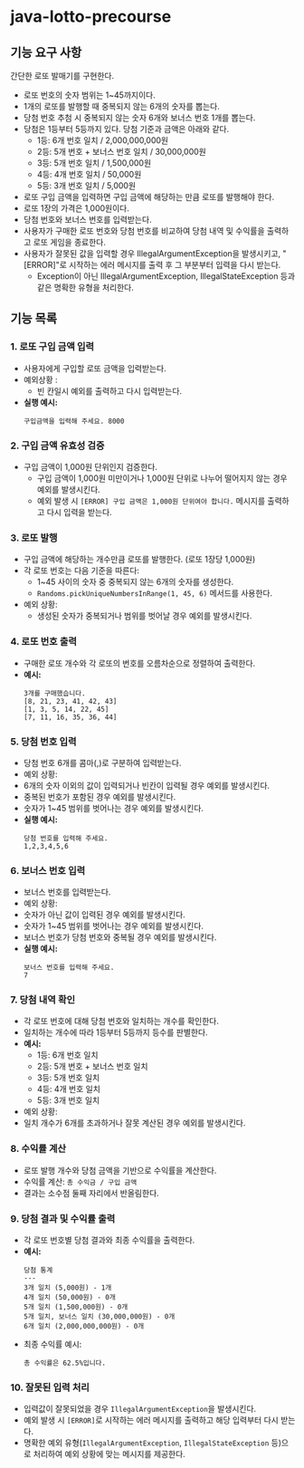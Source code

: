 # java-lotto-precourse

## 기능 요구 사항
간단한 로또 발매기를 구현한다.

- 로또 번호의 숫자 범위는 1~45까지이다.
- 1개의 로또를 발행할 때 중복되지 않는 6개의 숫자를 뽑는다.
- 당첨 번호 추첨 시 중복되지 않는 숫자 6개와 보너스 번호 1개를 뽑는다.
- 당첨은 1등부터 5등까지 있다. 당첨 기준과 금액은 아래와 같다.
  - 1등: 6개 번호 일치 / 2,000,000,000원
  - 2등: 5개 번호 + 보너스 번호 일치 / 30,000,000원
  - 3등: 5개 번호 일치 / 1,500,000원
  - 4등: 4개 번호 일치 / 50,000원
  - 5등: 3개 번호 일치 / 5,000원
- 로또 구입 금액을 입력하면 구입 금액에 해당하는 만큼 로또를 발행해야 한다.
- 로또 1장의 가격은 1,000원이다.
- 당첨 번호와 보너스 번호를 입력받는다.
- 사용자가 구매한 로또 번호와 당첨 번호를 비교하여 당첨 내역 및 수익률을 출력하고 로또 게임을 종료한다.
- 사용자가 잘못된 값을 입력할 경우 IllegalArgumentException을 발생시키고, "[ERROR]"로 시작하는 에러 메시지를 출력 후 그 부분부터 입력을 다시 받는다.
  - Exception이 아닌 IllegalArgumentException, IllegalStateException 등과 같은 명확한 유형을 처리한다.


## 기능 목록

### 1. 로또 구입 금액 입력
- 사용자에게 구입할 로또 금액을 입력받는다.
- 예외상황 :
  - 빈 칸일시 예외를 출력하고 다시 입력받는다.
- **실행 예시:**
  ```
  구입금액을 입력해 주세요. 8000
  ```

### 2. 구입 금액 유효성 검증
- 구입 금액이 1,000원 단위인지 검증한다.
    - 구입 금액이 1,000원 미만이거나 1,000원 단위로 나누어 떨어지지 않는 경우 예외를 발생시킨다.
    - 예외 발생 시 `[ERROR] 구입 금액은 1,000원 단위여야 합니다.` 메시지를 출력하고 다시 입력을 받는다.

### 3. 로또 발행
- 구입 금액에 해당하는 개수만큼 로또를 발행한다. (로또 1장당 1,000원)
- 각 로또 번호는 다음 기준을 따른다:
    - 1~45 사이의 숫자 중 중복되지 않는 6개의 숫자를 생성한다.
    - `Randoms.pickUniqueNumbersInRange(1, 45, 6)` 메서드를 사용한다.
- 예외 상황:
    - 생성된 숫자가 중복되거나 범위를 벗어날 경우 예외를 발생시킨다.

### 4. 로또 번호 출력
- 구매한 로또 개수와 각 로또의 번호를 오름차순으로 정렬하여 출력한다.
- **예시:**
    ```
    3개를 구매했습니다. 
    [8, 21, 23, 41, 42, 43] 
    [1, 3, 5, 14, 22, 45] 
    [7, 11, 16, 35, 36, 44]
    ```

### 5. 당첨 번호 입력
- 당첨 번호 6개를 콤마(,)로 구분하여 입력받는다.
- 예외 상황:
- 6개의 숫자 이외의 값이 입력되거나 빈칸이 입력될 경우 예외를 발생시킨다.
- 중복된 번호가 포함된 경우 예외를 발생시킨다.
- 숫자가 1~45 범위를 벗어나는 경우 예외를 발생시킨다.
- **실행 예시:**
  ```
  당첨 번호를 입력해 주세요. 
  1,2,3,4,5,6
  ```

### 6. 보너스 번호 입력
- 보너스 번호를 입력받는다.
- 예외 상황:
- 숫자가 아닌 값이 입력된 경우 예외를 발생시킨다.
- 숫자가 1~45 범위를 벗어나는 경우 예외를 발생시킨다.
- 보너스 번호가 당첨 번호와 중복될 경우 예외를 발생시킨다.
- **실행 예시:**
  ```
  보너스 번호를 입력해 주세요. 
  7
  ```

### 7. 당첨 내역 확인
- 각 로또 번호에 대해 당첨 번호와 일치하는 개수를 확인한다.
- 일치하는 개수에 따라 1등부터 5등까지 등수를 판별한다.
- **예시:**
    - 1등: 6개 번호 일치
    - 2등: 5개 번호 + 보너스 번호 일치
    - 3등: 5개 번호 일치
    - 4등: 4개 번호 일치
    - 5등: 3개 번호 일치
- 예외 상황:
- 일치 개수가 6개를 초과하거나 잘못 계산된 경우 예외를 발생시킨다.

### 8. 수익률 계산
- 로또 발행 개수와 당첨 금액을 기반으로 수익률을 계산한다.
- 수익률 계산: `총 수익금 / 구입 금액`
- 결과는 소수점 둘째 자리에서 반올림한다.

### 9. 당첨 결과 및 수익률 출력
- 각 로또 번호별 당첨 결과와 최종 수익률을 출력한다.
- **예시:**
  ```
  당첨 통계
  ---
  3개 일치 (5,000원) - 1개
  4개 일치 (50,000원) - 0개
  5개 일치 (1,500,000원) - 0개
  5개 일치, 보너스 일치 (30,000,000원) - 0개
  6개 일치 (2,000,000,000원) - 0개
  ```
- 최종 수익률 예시:
  ```
  총 수익률은 62.5%입니다.
  ```

### 10. 잘못된 입력 처리
- 입력값이 잘못되었을 경우 `IllegalArgumentException`을 발생시킨다.
- 예외 발생 시 `[ERROR]`로 시작하는 에러 메시지를 출력하고 해당 입력부터 다시 받는다.
- 명확한 예외 유형(`IllegalArgumentException`, `IllegalStateException` 등)으로 처리하여 예외 상황에 맞는 메시지를 제공한다.
